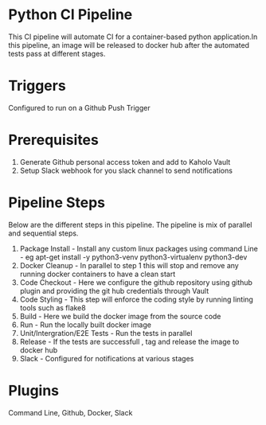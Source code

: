 # Python CI Pipeline

This CI pipeline will automate CI for a container-based python application.In this pipeline, an image will be released to docker hub after the automated tests pass at different stages.

 # Triggers

Configured to run on a Github Push Trigger

 # Prerequisites

1) Generate Github personal access token and add to Kaholo Vault
2) Setup Slack webhook for you slack channel to send notifications

# Pipeline Steps

Below are the different steps in this pipeline. The pipeline is mix of parallel and sequential steps.

1) Package Install - Install any custom linux packages using command Line - eg  apt-get install -y python3-venv python3-virtualenv python3-dev
2) Docker Cleanup - In parallel to step 1 this will stop and remove any running docker containers to have a clean start
3) Code Checkout - Here we configure the github repository using github plugin and providing the git hub credentials through Vault
4) Code Styling - This step will enforce the coding style by running linting tools such as flake8
5) Build - Here we build the docker image from the source code
6) Run - Run the locally built docker image 
7) Unit/Intergration/E2E Tests - Run the tests in parallel
8) Release - If the tests are successfull , tag and release the image to docker hub
9) Slack - Configured for notifications at various stages


# Plugins
Command Line, Github, Docker, Slack